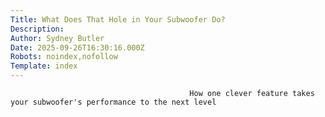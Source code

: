 ```yaml
---
Title: What Does That Hole in Your Subwoofer Do?
Description: 
Author: Sydney Butler
Date: 2025-09-26T16:30:16.000Z
Robots: noindex,nofollow
Template: index
---
```


                                            How one clever feature takes your subwoofer's performance to the next level
                                        